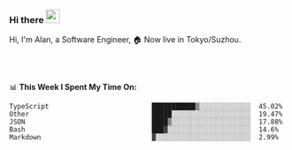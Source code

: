 ### Hi there <img src="https://media.giphy.com/media/hvRJCLFzcasrR4ia7z/giphy.gif" width="25px">

<!-- ![visitors](https://visitor-badge.glitch.me/badge?page_id=dislfyer.dislfyer) -->

Hi, I'm Alan, a Software Engineer, 🏠 Now live in Tokyo/Suzhou.

<br/>
<br/>

📊 **This Week I Spent My Time On:**


<!--START_SECTION:waka-->

```text
TypeScript                          ███████████▒░░░░░░░░░░░░░  45.02%
Other                               █████░░░░░░░░░░░░░░░░░░░░  19.47%
JSON                                ████▒░░░░░░░░░░░░░░░░░░░░  17.88%
Bash                                ███▓░░░░░░░░░░░░░░░░░░░░░  14.6%
Markdown                            ▓░░░░░░░░░░░░░░░░░░░░░░░░  2.99%
```

<!--END_SECTION:waka-->

<!--
**About Me:**
 -->
